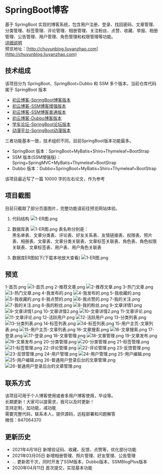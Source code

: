 # SpringBoot博客
基于 SpringBoot 实现的博客系统，包含用户注册、登录、找回密码、文章管理、分类管理、标签管理、评论管理、相册管理、关注粉丝、点赞、收藏、举报、相册管理、公告管理、用户管理、角色管理和权限管理等功能。<br/>
[详细说明](http://liuyanzhao.com/shop/chuyunblog.html) <br/>
预览地址：[http://chuyunblog.liuyanzhao.com](http://chuyunblog.liuyanzhao.com)

## 技术组成
该项目分为 SpringBoot、SpringBoot+Dubbo 和 SSM 多个版本，当前仓库代码属于 SpringBoot 版本 <br/>

- [初云博客-SpringBoot博客版本](http://github.com/saysky/ChuyunBlog)
- [初云博客-SSM博客增强版本](http://github.com/saysky/SSMBlogPlus)
- [初云博客-SSM博客普通版本](http://github.com/saysky/ChuyunBlog-SSM)
- [初云博客-Dubbo博客版本](http://github.com/saysky/ChuyunBlog-Dubbo)
- [学车论坛-SpringBoot论坛版本](http://github.com/saysky/forum)
- [动漫平台-SpringBoot动漫版本](http://github.com/saysky/cartoon)

三者功能基本一致，技术组织不同，目前SpringBoot版本功能最多。
- SpringBoot 版本：SpringBoot+MyBatis+Shiro+Thymeleaf+BootStrap
- SSM 版本(SSM增强版)：Spring+SpringMVC+MyBatis+Thymeleaf+BootStrap
- Dubbo 版本：Dubbo+SpringBoot+MyBatis+Shiro+Thymeleaf+BootStrap

该项目最近写了一篇 10000 字的左右论文，作为参考 <br/>

## 项目截图
目前只截取了部分页面图片，完整功能请前往预览网站体验。 <br/>

1. 代码结构
![1-ER图.png](img/ChuyunBlog-idea.png)

2. 数据库表
![1-ER图.png](img/ChuyunBlog-navicat.png)
表名称分别是：<br/> 
黑名单表、文章分类表、评论表、好友关系表、友情链接表、权限表、照片表、相册表、文章表、文章分类关联表、文章标签关联表、角色表、角色权限关联表、文章标签表、用户表、用户角色关联表


3. 数据库ER图如下(下载本地放大查看)
![1-ER图.png](img/ChuyunBlog-ER.png)


## 预览
1-首页.png
![1-首页.png](img/1-首页.png)
2-推荐文章.png
![2-推荐文章.png](img/2-推荐文章.png)
3-热门文章.png
![3-热门文章.png](img/3-热门文章.png)
4-我发布的.png
![4-我发布的.png](img/4-我发布的.png)
5-我收藏的.png
![5-我收藏的.png](img/5-我收藏的.png)
6-我点赞的.png
![6-我点赞的.png](img/6-我点赞的.png)
7-我的关注.png
![7-我的关注.png](img/7-我的关注.png)
8-我的粉丝.png
![8-我的粉丝.png](img/8-我的粉丝.png)
9-文章详情1.png
![9-文章详情1.png](img/9-文章详情1.png)
10-文章详情2.png
![10-文章详情2.png](img/10-文章详情2.png)
11-文章评论.png
![11-文章评论.png](img/11-文章评论.png)
12-活跃用户.png
![12-活跃用户.png](img/12-活跃用户.png)
13-分类列表.png
![13-分类列表.png](img/13-分类列表.png)
14-标签列表.png
![14-标签列表.png](img/14-标签列表.png)
15-用户主页-文章列表.png
![15-用户主页-文章列表.png](img/15-用户主页-文章列表.png)
16-文章搜索.png
![16-文章搜索.png](img/16-文章搜索.png)
17-登录.png
![17-登录.png](img/17-登录.png)
18-文章管理.png
![18-文章管理.png](img/18-文章管理.png)
19-文章发布.png
![19-文章发布.png](img/19-文章发布.png)
20-分类管理.png
![20-分类管理.png](img/20-分类管理.png)
21-标签管理.png
![21-标签管理.png](img/21-标签管理.png)
22-评论管理.png
![22-评论管理.png](img/22-评论管理.png)
23-反馈管理.png
![23-反馈管理.png](img/23-反馈管理.png)
24-用户管理.png
![24-用户管理.png](img/24-用户管理.png)
25-用户编辑.png
![25-用户编辑.png](img/25-用户编辑.png)
26-普通用户登录后台的文章管理.png
![26-普通用户登录后台的文章管理.png](img/26-普通用户登录后台的文章管理.png)



## 联系方式
该项目可用于个人博客使用或者多用户博客使用，毕设等。 <br/>
长期更新！大家可以提需求，我可以及时更新！  <br/>
支持定制，加功能，减功能  <br/>
需要完整代码，联系本人，提供源码，远程部署和问题解答 <br/>
微信：847064370  <br/>

## 更新历史
- 2021年4月18日 新增验证码、收藏、反馈、点赞等，优化部分功能
- 2021年03月05日 新增相册管理、照片管理、好友管理、公告管理
- ... 更新若干次，同时开发了SSM版本，Dubbo版本，SSMBlogPlus版本
- 2020年04月11日 首次提交，实现基本功能
